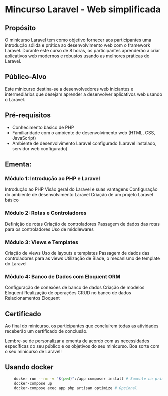 # Mincurso Laravel - Web simplificada

## Propósito
O minicurso Laravel tem como objetivo fornecer aos participantes uma introdução sólida e prática ao desenvolvimento web com o framework Laravel. Durante este curso de 8 horas, os participantes aprenderão a criar aplicativos web modernos e robustos usando as melhores práticas do Laravel.

## Público-Alvo
Este minicurso destina-se a desenvolvedores web iniciantes e intermediários que desejam aprender a desenvolver aplicativos web usando o Laravel.

## Pré-requisitos
* Conhecimento básico de PHP
* Familiaridade com o ambiente de desenvolvimento web (HTML, CSS, JavaScript)
* Ambiente de desenvolvimento Laravel configurado (Laravel instalado, servidor web configurado)

## **Ementa:**

### **Módulo 1:** Introdução ao PHP e Laravel
Introdução ao PHP
Visão geral do Laravel e suas vantagens
Configuração do ambiente de desenvolvimento Laravel
Criação de um projeto Laravel básico

### **Módulo 2:** Rotas e Controladores
Definição de rotas
Criação de controladores
Passagem de dados das rotas para os controladores
Uso de middlewares

### **Módulo 3:** Views e Templates
Criação de views
Uso de layouts e templates
Passagem de dados das controladores para as views
Utilização de Blade, o mecanismo de template do Laravel

### **Módulo 4:** Banco de Dados com Eloquent ORM
Configuração de conexões de banco de dados
Criação de modelos Eloquent
Realização de operações CRUD no banco de dados
Relacionamentos Eloquent


## Certificado
Ao final do minicurso, os participantes que concluírem todas as atividades receberão um certificado de conclusão.

Lembre-se de personalizar a ementa de acordo com as necessidades específicas do seu público e os objetivos do seu minicurso. Boa sorte com o seu minicurso de Laravel!

## Usando docker
```sh
    docker run --rm -v "$(pwd)":/app composer install # Somente na primeira vez
    docker-compose up
    docker-compose exec app php artisan optimize # Opcional
```
